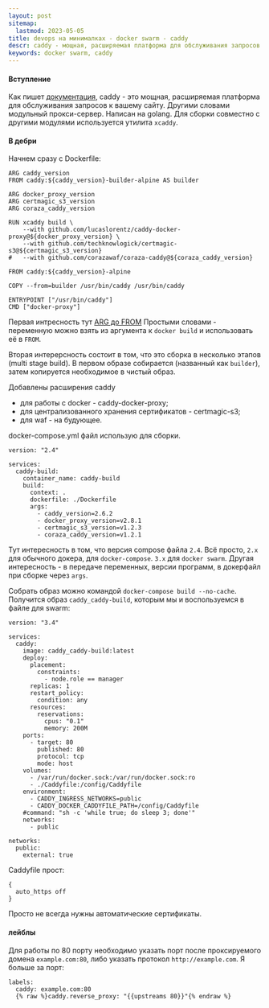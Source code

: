 ```yaml
---
layout: post
sitemap:
  lastmod: 2023-05-05
title: devops на минималках - docker swarm - caddy
descr: caddy - мощная, расширяемая платформа для обслуживания запросов к вашему сайту.
keywords: docker swarm, caddy
---
```


#### Вступление

Как пишет [документация](https://caddyserver.com/docs/), caddy - это мощная,
расширяемая платформа для обслуживания запросов к вашему сайту.
Другими словами модульный прокси-сервер. Написан на golang.
Для сборки совместно с другими модулями используется утилита `xcaddy`.

#### В дебри
Начнем сразу с Dockerfile:
```
ARG caddy_version
FROM caddy:${caddy_version}-builder-alpine AS builder

ARG docker_proxy_version
ARG certmagic_s3_version
ARG coraza_caddy_version

RUN xcaddy build \
    --with github.com/lucaslorentz/caddy-docker-proxy@${docker_proxy_version} \
    --with github.com/techknowlogick/certmagic-s3@${certmagic_s3_version}
#   --with github.com/corazawaf/coraza-caddy@${coraza_caddy_version}

FROM caddy:${caddy_version}-alpine

COPY --from=builder /usr/bin/caddy /usr/bin/caddy

ENTRYPOINT ["/usr/bin/caddy"]
CMD ["docker-proxy"]
```

Первая интресность тут 
[ARG до FROM](https://docs.docker.com/engine/reference/builder/#understand-how-arg-and-from-interact)
Простыми словами - переменную можно взять из аргумента к `docker build` и использовать её в `FROM`.

Вторая интерерсность состоит в том, что это сборка в несколько этапов (multi stage build).
В первом образе собирается (названный как `builder`), затем копируется необходимое в чистый образ. 

Добавлены расширения caddy
* для работы с docker - caddy-docker-proxy;
* для централизованного хранения сертификатов - certmagic-s3;
* для waf - на будующее.

docker-compose.yml файл использую для сборки. 
```
version: "2.4"

services:
  caddy-build:
    container_name: caddy-build
    build:
      context: .
      dockerfile: ./Dockerfile
      args:
        - caddy_version=2.6.2
        - docker_proxy_version=v2.8.1
        - certmagic_s3_version=v1.2.3
        - coraza_caddy_version=v1.2.1
```

Тут интересность в том, что версия compose файла `2.4`.
Всё просто, `2.x` для обычного докера, для `docker-compose`. `3.x` для `docker swarm`.
Другая интересность - в передаче переменных, версии программ, в докерфайл при сборке через `args`.

Cобрать образ можно командой `docker-compose build --no-cache`.
Получится образ `caddy_caddy-build`, которым мы и воспользуемся в файле для swarm:
```
version: "3.4"

services:
  caddy:
    image: caddy_caddy-build:latest
    deploy:
      placement:
        constraints:
          - node.role == manager
      replicas: 1
      restart_policy:
        condition: any
      resources:
        reservations:
          cpus: "0.1"
          memory: 200M
    ports:
      - target: 80
        published: 80
        protocol: tcp
        mode: host
    volumes:
      - /var/run/docker.sock:/var/run/docker.sock:ro
      - ./Caddyfile:/config/Caddyfile
    environment:
      - CADDY_INGRESS_NETWORKS=public
      - CADDY_DOCKER_CADDYFILE_PATH=/config/Caddyfile
    #command: "sh -c 'while true; do sleep 3; done'"
    networks: 
      - public

networks:
  public:
    external: true
```

Caddyfile прост:
```
{
  auto_https off
}
```
Просто не всегда нужны автоматические сертификаты.

#### лейблы

Для работы по 80 порту необходимо указать порт после проксируемого домена `example.com:80`,
либо указать протокол `http://example.com`. Я больше за порт:
```
labels:
  caddy: example.com:80
  {% raw %}caddy.reverse_proxy: "{{upstreams 80}}"{% endraw %}
```
